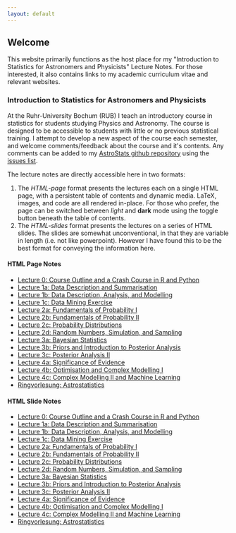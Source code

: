 ```yaml
---
layout: default
---
```


## Welcome 

This website primarily functions as the host place for my "Introduction to Statistics for Astronomers and Physicists"
Lecture Notes. For those interested, it also contains links to my academic curriculum vitae and relevant websites. 

### Introduction to Statistics for Astronomers and Physicists 

At the Ruhr-University Bochum (RUB) I teach an introductory course in statistics for students studying Physics and
Astronomy. The course is designed to be accessible to students with little or no previous statistical training. I
attempt to develop a new aspect of the course each semester, and welcome comments/feedback about the course and it's
contents. Any comments can be added to my [AstroStats github repository]() using the [issues list](). 

The lecture notes are directly accessible here in two formats: 

1. The *HTML-page* format presents the lectures each on a single HTML page, with a persistent table of contents and
   dynamic media. LaTeX, images, and code are all rendered in-place. For those who prefer, the page can be switched
   between *light* and **dark** mode using the toggle button beneath the table of contents. 
2. The *HTML-slides* format presents the lectures on a series of HTML slides. The slides are somewhat unconventional, in
   that they are variable in length (i.e. not like powerpoint). However I have found this to be the best format for 
   conveying the information here. 

#### HTML Page Notes 

- [Lecture 0: Course Outline and a Crash Course in R and Python](./LectureNotes/IntroductionToStatistics_Section0_html.html)
- [Lecture 1a: Data Description and Summarisation](./LectureNotes/IntroductionToStatistics_Section1a_html.html)
- [Lecture 1b: Data Description, Analysis, and Modelling](./LectureNotes/IntroductionToStatistics_Section1b_html.html)
- [Lecture 1c: Data Mining Exercise](./LectureNotes/IntroductionToStatistics_Section1c_slidy.html)
- [Lecture 2a: Fundamentals of Probability I](./LectureNotes/IntroductionToStatistics_Section2a_html.html)
- [Lecture 2b: Fundamentals of Probability II](./LectureNotes/IntroductionToStatistics_Section2b_html.html)
- [Lecture 2c: Probability Distributions](./LectureNotes/IntroductionToStatistics_Section2c_html.html)
- [Lecture 2d: Random Numbers, Simulation, and Sampling](./LectureNotes/IntroductionToStatistics_Section2d_html.html)
- [Lecture 3a: Bayesian Statistics](./LectureNotes/IntroductionToStatistics_Section3a_html.html)
- [Lecture 3b: Priors and Introduction to Posterior Analysis](./LectureNotes/IntroductionToStatistics_Section3b_html.html)
- [Lecture 3c: Posterior Analysis II](./LectureNotes/IntroductionToStatistics_Section3c_html.html)
- [Lecture 4a: Significance of Evidence](./LectureNotes/IntroductionToStatistics_Section4a_html.html)
- [Lecture 4b: Optimisation and Complex Modelling I](./LectureNotes/IntroductionToStatistics_Section4b_html.html)
- [Lecture 4c: Complex Modelling II and Machine Learning](./LectureNotes/IntroductionToStatistics_Section4c_html.html)
- [Ringvorlesung: Astrostatistics](./LectureNotes/Ringvorlesung_html.html)

#### HTML Slide Notes  

- [Lecture 0: Course Outline and a Crash Course in R and Python](./LectureNotes/IntroductionToStatistics_Section0_slidy.html)
- [Lecture 1a: Data Description and Summarisation](./LectureNotes/IntroductionToStatistics_Section1a_slidy.html)
- [Lecture 1b: Data Description, Analysis, and Modelling](./LectureNotes/IntroductionToStatistics_Section1b_slidy.html)
- [Lecture 1c: Data Mining Exercise](./LectureNotes/IntroductionToStatistics_Section1c_slidy.html)
- [Lecture 2a: Fundamentals of Probability I](./LectureNotes/IntroductionToStatistics_Section2a_slidy.html)
- [Lecture 2b: Fundamentals of Probability II](./LectureNotes/IntroductionToStatistics_Section2b_slidy.html)
- [Lecture 2c: Probability Distributions](./LectureNotes/IntroductionToStatistics_Section2c_slidy.html)
- [Lecture 2d: Random Numbers, Simulation, and Sampling](./LectureNotes/IntroductionToStatistics_Section2d_slidy.html)
- [Lecture 3a: Bayesian Statistics](./LectureNotes/IntroductionToStatistics_Section3a_slidy.html)
- [Lecture 3b: Priors and Introduction to Posterior Analysis](./LectureNotes/IntroductionToStatistics_Section3b_slidy.html)
- [Lecture 3c: Posterior Analysis II](./LectureNotes/IntroductionToStatistics_Section3c_slidy.html)
- [Lecture 4a: Significance of Evidence](./LectureNotes/IntroductionToStatistics_Section4a_slidy.html)
- [Lecture 4b: Optimisation and Complex Modelling I](./LectureNotes/IntroductionToStatistics_Section4b_slidy.html)
- [Lecture 4c: Complex Modelling II and Machine Learning](./LectureNotes/IntroductionToStatistics_Section4c_slidy.html)
- [Ringvorlesung: Astrostatistics](./LectureNotes/Ringvorlesung_slidy.html)

